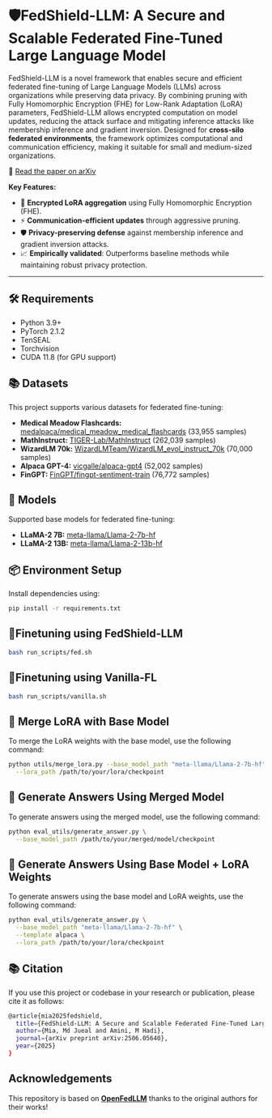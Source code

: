 # 🛡️FedShield-LLM: A Secure and Scalable Federated Fine-Tuned Large Language Model

FedShield-LLM is a novel framework that enables secure and efficient federated fine-tuning of Large Language Models (LLMs) across organizations while preserving data privacy. By combining pruning with Fully Homomorphic Encryption (FHE) for Low-Rank Adaptation (LoRA) parameters, FedShield-LLM allows encrypted computation on model updates, reducing the attack surface and mitigating inference attacks like membership inference and gradient inversion. Designed for **cross-silo federated environments**, the framework optimizes computational and communication efficiency, making it suitable for small and medium-sized organizations.

📘 [Read the paper on arXiv](https://arxiv.org/abs/2506.05640)

**Key Features:**
- 🚀 **Encrypted LoRA aggregation** using Fully Homomorphic Encryption (FHE).
- ⚡ **Communication-efficient updates** through aggressive pruning.
- 🛡️ **Privacy-preserving defense** against membership inference and gradient inversion attacks.
- 📈 **Empirically validated**: Outperforms baseline methods while maintaining robust privacy protection.

---
## 🛠️ Requirements

- Python 3.9+
- PyTorch 2.1.2
- TenSEAL
- Torchvision
- CUDA 11.8 (for GPU support)

## 📚 Datasets

This project supports various datasets for federated fine-tuning:

- **Medical Meadow Flashcards:** [medalpaca/medical_meadow_medical_flashcards](https://huggingface.co/datasets/medalpaca/medical_meadow_medical_flashcards) (33,955 samples)
- **MathInstruct:** [TIGER-Lab/MathInstruct](https://huggingface.co/datasets/TIGER-Lab/MathInstruct) (262,039 samples)
- **WizardLM 70k:** [WizardLMTeam/WizardLM_evol_instruct_70k](https://huggingface.co/datasets/WizardLMTeam/WizardLM_evol_instruct_70k) (70,000 samples)
- **Alpaca GPT-4:** [vicgalle/alpaca-gpt4](https://huggingface.co/datasets/vicgalle/alpaca-gpt4) (52,002 samples)
- **FinGPT:** [FinGPT/fingpt-sentiment-train](https://huggingface.co/datasets/FinGPT/fingpt-sentiment-train) (76,772 samples)


## 🤖 Models

Supported base models for federated fine-tuning:

- **LLaMA-2 7B:** [meta-llama/Llama-2-7b-hf](https://huggingface.co/meta-llama/Llama-2-7b-hf)
- **LLaMA-2 13B:** [meta-llama/Llama-2-13b-hf](https://huggingface.co/meta-llama/Llama-2-13b-hf)


## 📦 Environment Setup

Install dependencies using:

```bash
pip install -r requirements.txt
```

## 🔧Finetuning using FedShield-LLM
```bash
bash run_scripts/fed.sh
```
## 🔧Finetuning using Vanilla-FL
```bash
bash run_scripts/vanilla.sh
```

## 🔧 Merge LoRA with Base Model

To merge the LoRA weights with the base model, use the following command:

```bash
python utils/merge_lora.py --base_model_path "meta-llama/Llama-2-7b-hf" \
  --lora_path /path/to/your/lora/checkpoint
```

## 📝 Generate Answers Using Merged Model

To generate answers using the merged model, use the following command:

```bash
python eval_utils/generate_answer.py \
  --base_model_path /path/to/your/merged/model/checkpoint
```
## 📝 Generate Answers Using Base Model + LoRA Weights

To generate answers using the base model and LoRA weights, use the following command:

```bash
python eval_utils/generate_answer.py \
  --base_model_path "meta-llama/Llama-2-7b-hf" \
  --template alpaca \
  --lora_path /path/to/your/lora/checkpoint
```

## 📚 Citation

If you use this project or codebase in your research or publication, please cite it as follows:
```bash
@article{mia2025fedshield,
  title={FedShield-LLM: A Secure and Scalable Federated Fine-Tuned Large Language Model},
  author={Mia, Md Jueal and Amini, M Hadi},
  journal={arXiv preprint arXiv:2506.05640},
  year={2025}
}
```

## Acknowledgements

This repository is based on [**OpenFedLLM**](https://github.com/rui-ye/OpenFedLLM) thanks to the original authors for their works!
